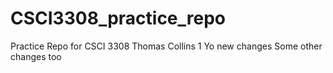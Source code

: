 # CSCI3308_practice_repo
Practice Repo for CSCI 3308
Thomas Collins 1
Yo new changes
Some other changes too
